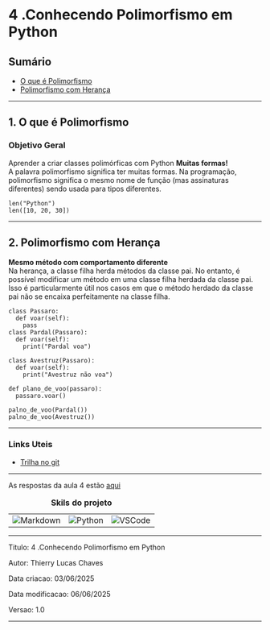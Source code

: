 # 4 .Conhecendo Polimorfismo em Python
## Sumário 

- [O que é Polimorfismo](#1-o-que-é-polimorfismo)
- [Polimorfismo com Herança](#2-polimorfismo-com-herança)
---
## 1. O que é Polimorfismo
### Objetivo Geral 
Aprender a criar classes polimórficas com Python 
__Muitas formas!__  
A palavra polimorfismo significa ter muitas formas. Na programação, polimorfismo significa o mesmo nome de função (mas assinaturas diferentes) sendo usada para tipos diferentes. 
```
len("Python")
len([10, 20, 30])
```
---
## 2. Polimorfismo com Herança
__Mesmo método com comportamento diferente__  
Na herança, a classe filha herda métodos da classe pai. No entanto, é possível modificar um método em uma classe filha herdada da classe pai. Isso é particularmente útil nos casos em que o método herdado da classe pai não se encaixa perfeitamente na classe filha.  
```
class Passaro:
  def voar(self):
    pass 
class Pardal(Passaro):
  def voar(self):
    print("Pardal voa")

class Avestruz(Passaro):
  def voar(self):
    print("Avestruz não voa")

def plano_de_voo(passaro):
  passaro.voar()

palno_de_voo(Pardal())
palno_de_voo(Avestruz())
```

--- 
### Links Uteis
- [Trilha no git](https://github.com/digitalinnovationone/trilha-python-dio)


---
As respostas da aula 4 estão [aqui](IMGS)


<table style="text-align: center; width: 100%;"> 
<caption><b>Skils do projeto </b></caption>
<tr>
    <td style="text-align: center;">
    <img alt="Markdown" src="https://img.shields.io/badge/markdown-%23000000.svg?style=for-the-badge&logo=markdown&logoColor=white"/>
    </td>
    <td style="text-align: center;">
    <img alt="Python" src="https://img.shields.io/badge/python-3670A0?style=for-the-badge&logo=python&logoColor=ffdd54"/>
    </td>
    <td style="text-align: center;">
    <img alt="VSCode" src="https://img.shields.io/badge/Visual%20Studio%20Code-0078d7.svg?style=for-the-badge&logo=visual-studio-code&logoColor=white"/>
    </td>
<tr> 
</table>

---
Titulo: 4 .Conhecendo Polimorfismo em Python 

Autor: Thierry Lucas Chaves

Data criacao: 03/06/2025


Data modificacao: 06/06/2025


Versao: 1.0  

---